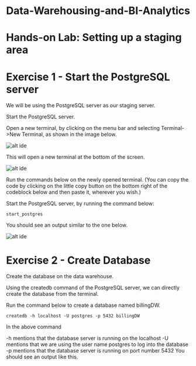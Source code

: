 # Data-Warehousing-and-BI-Analytics

# Hands-on Lab: Setting up a staging area

# Exercise 1 - Start the PostgreSQL server

We will be using the PostgreSQL server as our staging server.

Start the PostgreSQL server.

Open a new terminal, by clicking on the menu bar and selecting Terminal->New Terminal, as shown in the image below.

![alt ide](https://cf-courses-data.s3.us.cloud-object-storage.appdomain.cloud/IBM-DB0260EN-SkillsNetwork/labs/Setting%20up%20a%20staging%20area/images/new-terminal.png)

This will open a new terminal at the bottom of the screen.

![alt ide](https://cf-courses-data.s3.us.cloud-object-storage.appdomain.cloud/IBM-DB0260EN-SkillsNetwork/labs/Setting%20up%20a%20staging%20area/images/terminal_bottom_screen.png)

Run the commands below on the newly opened terminal. (You can copy the code by clicking on the little copy button on the bottom right of the codeblock below and then paste it, wherever you wish.)

Start the PostgreSQL server, by running the command below:
```
start_postgres
```
You should see an output similar to the one below.

![alt ide](https://cf-courses-data.s3.us.cloud-object-storage.appdomain.cloud/IBM-DB0260EN-SkillsNetwork/labs/Setting%20up%20a%20staging%20area/images/start-postgres.png)

# Exercise 2 - Create Database
Create the database on the data warehouse.

Using the createdb command of the PostgreSQL server, we can directly create the database from the terminal.

Run the command below to create a database named billingDW.
```
createdb -h localhost -U postgres -p 5432 billingDW
```
In the above command

-h mentions that the database server is running on the localhost
-U mentions that we are using the user name postgres to log into the database
-p mentions that the database server is running on port number 5432
You should see an output like this.

